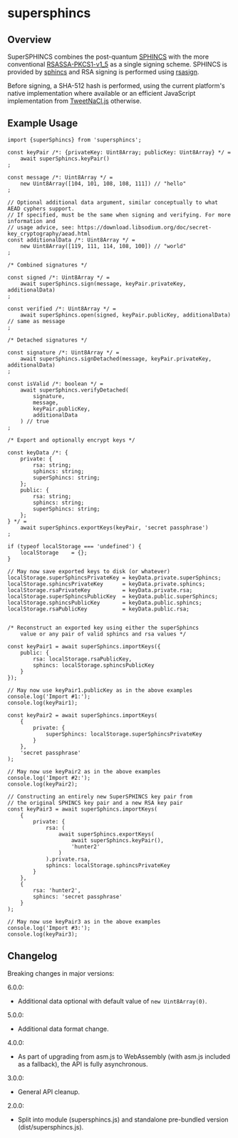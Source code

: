 # supersphincs

## Overview

SuperSPHINCS combines the post-quantum [SPHINCS](https://sphincs.cr.yp.to) with the more conventional
[RSASSA-PKCS1-v1_5](https://tools.ietf.org/html/rfc3447#section-8.2) as a single signing scheme.
SPHINCS is provided by [sphincs](https://github.com/cyph/pqcrypto.js/tree/master/packages/sphincs)
and RSA signing is performed using
[rsasign](https://github.com/cyph/pqcrypto.js/tree/master/packages/rsasign).

Before signing, a SHA-512 hash is performed, using the current platform's native implementation
where available or an efficient JavaScript implementation from
[TweetNaCl.js](https://github.com/dchest/tweetnacl-js) otherwise.

## Example Usage

	import {superSphincs} from 'supersphincs';

	const keyPair /*: {privateKey: Uint8Array; publicKey: Uint8Array} */ =
		await superSphincs.keyPair()
	;

	const message /*: Uint8Array */ =
		new Uint8Array([104, 101, 108, 108, 111]) // "hello"
	;

	// Optional additional data argument, similar conceptually to what AEAD cyphers support.
	// If specified, must be the same when signing and verifying. For more information and
	// usage advice, see: https://download.libsodium.org/doc/secret-key_cryptography/aead.html
	const additionalData /*: Uint8Array */ =
		new Uint8Array([119, 111, 114, 108, 100]) // "world"
	;

	/* Combined signatures */

	const signed /*: Uint8Array */ =
		await superSphincs.sign(message, keyPair.privateKey, additionalData)
	;

	const verified /*: Uint8Array */ =
		await superSphincs.open(signed, keyPair.publicKey, additionalData) // same as message
	;

	/* Detached signatures */

	const signature /*: Uint8Array */ =
		await superSphincs.signDetached(message, keyPair.privateKey, additionalData)
	;

	const isValid /*: boolean */ =
		await superSphincs.verifyDetached(
			signature,
			message,
			keyPair.publicKey,
			additionalData
		) // true
	;

	/* Export and optionally encrypt keys */

	const keyData /*: {
		private: {
			rsa: string;
			sphincs: string;
			superSphincs: string;
		};
		public: {
			rsa: string;
			sphincs: string;
			superSphincs: string;
		};
	} */ =
		await superSphincs.exportKeys(keyPair, 'secret passphrase')
	;

	if (typeof localStorage === 'undefined') {
		localStorage	= {};
	}

	// May now save exported keys to disk (or whatever)
	localStorage.superSphincsPrivateKey = keyData.private.superSphincs;
	localStorage.sphincsPrivateKey      = keyData.private.sphincs;
	localStorage.rsaPrivateKey          = keyData.private.rsa;
	localStorage.superSphincsPublicKey  = keyData.public.superSphincs;
	localStorage.sphincsPublicKey       = keyData.public.sphincs;
	localStorage.rsaPublicKey           = keyData.public.rsa;


	/* Reconstruct an exported key using either the superSphincs
		value or any pair of valid sphincs and rsa values */

	const keyPair1 = await superSphincs.importKeys({
		public: {
			rsa: localStorage.rsaPublicKey,
			sphincs: localStorage.sphincsPublicKey
		}
	});

	// May now use keyPair1.publicKey as in the above examples
	console.log('Import #1:');
	console.log(keyPair1);

	const keyPair2 = await superSphincs.importKeys(
		{
			private: {
				superSphincs: localStorage.superSphincsPrivateKey
			}
		},
		'secret passphrase'
	);

	// May now use keyPair2 as in the above examples
	console.log('Import #2:');
	console.log(keyPair2);

	// Constructing an entirely new SuperSPHINCS key pair from
	// the original SPHINCS key pair and a new RSA key pair
	const keyPair3 = await superSphincs.importKeys(
		{
			private: {
				rsa: (
					await superSphincs.exportKeys(
						await superSphincs.keyPair(),
						'hunter2'
					)
				).private.rsa,
				sphincs: localStorage.sphincsPrivateKey
			}
		},
		{
			rsa: 'hunter2',
			sphincs: 'secret passphrase'
		}
	);

	// May now use keyPair3 as in the above examples
	console.log('Import #3:');
	console.log(keyPair3);

## Changelog

Breaking changes in major versions:

6.0.0:

* Additional data optional with default value of `new Uint8Array(0)`.

5.0.0:

* Additional data format change.

4.0.0:

* As part of upgrading from asm.js to WebAssembly (with asm.js included as a fallback),
the API is fully asynchronous.

3.0.0:

* General API cleanup.

2.0.0:

* Split into module (supersphincs.js) and standalone pre-bundled version (dist/supersphincs.js).

